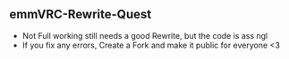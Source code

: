## emmVRC-Rewrite-Quest
* Not Full working still needs a good Rewrite, but the code is ass ngl
* If you fix any errors, Create a Fork and make it public for everyone <3
